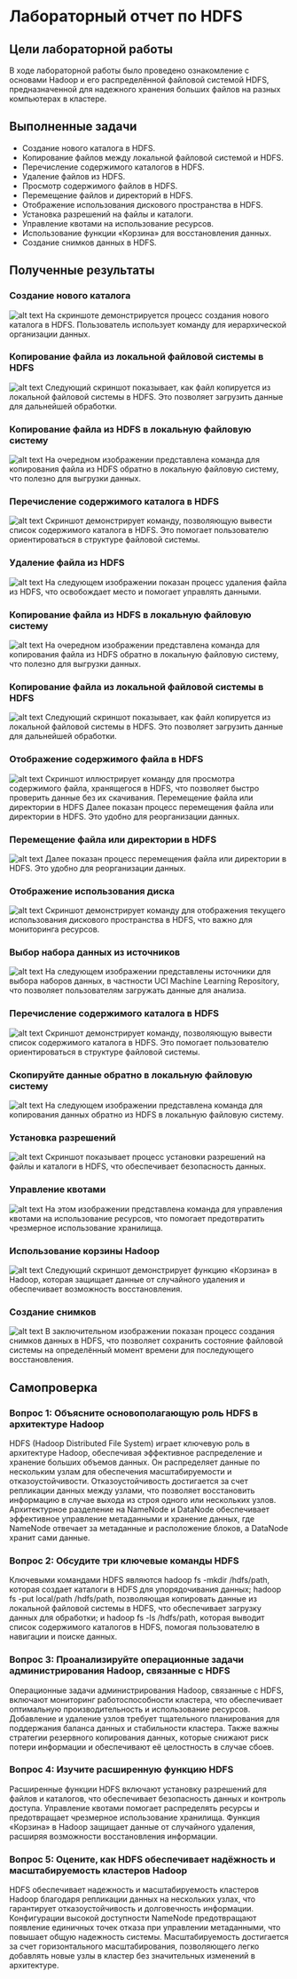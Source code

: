 # Лабораторный отчет по HDFS

## Цели лабораторной работы
В ходе лабораторной работы было проведено ознакомление с основами Hadoop и его распределённой файловой системой HDFS, предназначенной для надежного хранения больших файлов на разных компьютерах в кластере.

## Выполненные задачи
- Создание нового каталога в HDFS.
- Копирование файлов между локальной файловой системой и HDFS.
- Перечисление содержимого каталогов в HDFS.
- Удаление файлов из HDFS.
- Просмотр содержимого файлов в HDFS.
- Перемещение файлов и директорий в HDFS.
- Отображение использования дискового пространства в HDFS.
- Установка разрешений на файлы и каталоги.
- Управление квотами на использование ресурсов.
- Использование функции «Корзина» для восстановления данных.
- Создание снимков данных в HDFS.

## Полученные результаты

### Создание нового каталога
![alt text](image.png)
На скриншоте демонстрируется процесс создания нового каталога в HDFS. Пользователь использует команду для иерархической организации данных.

### Копирование файла из локальной файловой системы в HDFS
![alt text](image-1.png)
Следующий скриншот показывает, как файл копируется из локальной файловой системы в HDFS. Это позволяет загрузить данные для дальнейшей обработки.

### Копирование файла из HDFS в локальную файловую систему
![alt text](image-2.png)
На очередном изображении представлена команда для копирования файла из HDFS обратно в локальную файловую систему, что полезно для выгрузки данных.

### Перечисление содержимого каталога в HDFS
![alt text](image-3.png)
Скриншот демонстрирует команду, позволяющую вывести список содержимого каталога в HDFS. Это помогает пользователю ориентироваться в структуре файловой системы.

### Удаление файла из HDFS
![alt text](image-4.png)
На следующем изображении показан процесс удаления файла из HDFS, что освобождает место и помогает управлять данными.

### Копирование файла из HDFS в локальную файловую систему
![alt text](image-13.png)
На очередном изображении представлена команда для копирования файла из HDFS обратно в локальную файловую систему, что полезно для выгрузки данных.

### Копирование файла из локальной файловой системы в HDFS
![alt text](image-12.png)
Следующий скриншот показывает, как файл копируется из локальной файловой системы в HDFS. Это позволяет загрузить данные для дальнейшей обработки.

### Отображение содержимого файла в HDFS
![alt text](image-5.png)
Скриншот иллюстрирует команду для просмотра содержимого файла, хранящегося в HDFS, что позволяет быстро проверить данные без их скачивания.
Перемещение файла или директории в HDFS
Далее показан процесс перемещения файла или директории в HDFS. Это удобно для реорганизации данных.

### Перемещение файла или директории в HDFS
![alt text](image-14.png)
Далее показан процесс перемещения файла или директории в HDFS. Это удобно для реорганизации данных.

### Отображение использования диска
![alt text](image-6.png)
Скриншот демонстрирует команду для отображения текущего использования дискового пространства в HDFS, что важно для мониторинга ресурсов.

### Выбор набора данных из источников
![alt text](image-7.png)
На следующем изображении представлены источники для выбора наборов данных, в частности UCI Machine Learning Repository, что позволяет пользователям загружать данные для анализа.

### Перечисление содержимого каталога в HDFS
![alt text](image-15.png)
Скриншот демонстрирует команду, позволяющую вывести список содержимого каталога в HDFS. Это помогает пользователю ориентироваться в структуре файловой системы.

### Скопируйте данные обратно в локальную файловую систему
![alt text](image-16.png)
На следующем изображении представлена команда для копирования данных обратно из HDFS в локальную файловую систему.

### Установка разрешений
![alt text](image-8.png)
Скриншот показывает процесс установки разрешений на файлы и каталоги в HDFS, что обеспечивает безопасность данных.

### Управление квотами
![alt text](image-9.png)
На этом изображении представлена команда для управления квотами на использование ресурсов, что помогает предотвратить чрезмерное использование хранилища.

### Использование корзины Hadoop
![alt text](image-10.png)
Следующий скриншот демонстрирует функцию «Корзина» в Hadoop, которая защищает данные от случайного удаления и обеспечивает возможность восстановления.

### Создание снимков
![alt text](image-11.png)
В заключительном изображении показан процесс создания снимков данных в HDFS, что позволяет сохранить состояние файловой системы на определённый момент времени для последующего восстановления.

## Самопроверка
### Вопрос 1: Объясните основополагающую роль HDFS в архитектуре Hadoop
HDFS (Hadoop Distributed File System) играет ключевую роль в архитектуре Hadoop, обеспечивая эффективное распределение и хранение больших объемов данных. Он распределяет данные по нескольким узлам для обеспечения масштабируемости и отказоустойчивости. Отказоустойчивость достигается за счет репликации данных между узлами, что позволяет восстановить информацию в случае выхода из строя одного или нескольких узлов. Архитектурное разделение на NameNode и DataNode обеспечивает эффективное управление метаданными и хранение данных, где NameNode отвечает за метаданные и расположение блоков, а DataNode хранит сами данные.

### Вопрос 2: Обсудите три ключевые команды HDFS
Ключевыми командами HDFS являются hadoop fs -mkdir /hdfs/path, которая создает каталоги в HDFS для упорядочивания данных; hadoop fs -put local/path /hdfs/path, позволяющая копировать данные из локальной файловой системы в HDFS, что обеспечивает загрузку данных для обработки; и hadoop fs -ls /hdfs/path, которая выводит список содержимого каталогов в HDFS, помогая пользователю в навигации и поиске данных.

### Вопрос 3: Проанализируйте операционные задачи администрирования Hadoop, связанные с HDFS
Операционные задачи администрирования Hadoop, связанные с HDFS, включают мониторинг работоспособности кластера, что обеспечивает оптимальную производительность и использование ресурсов. Добавление и удаление узлов требует тщательного планирования для поддержания баланса данных и стабильности кластера. Также важны стратегии резервного копирования данных, которые снижают риск потери информации и обеспечивают её целостность в случае сбоев.

### Вопрос 4: Изучите расширенную функцию HDFS
Расширенные функции HDFS включают установку разрешений для файлов и каталогов, что обеспечивает безопасность данных и контроль доступа. Управление квотами помогает распределять ресурсы и предотвращает чрезмерное использование хранилища. Функция «Корзина» в Hadoop защищает данные от случайного удаления, расширяя возможности восстановления информации.

### Вопрос 5: Оцените, как HDFS обеспечивает надёжность и масштабируемость кластеров Hadoop
HDFS обеспечивает надежность и масштабируемость кластеров Hadoop благодаря репликации данных на нескольких узлах, что гарантирует отказоустойчивость и долговечность информации. Конфигурации высокой доступности NameNode предотвращают появление единичных точек отказа при управлении метаданными, что повышает общую надежность системы. Масштабируемость достигается за счет горизонтального масштабирования, позволяющего легко добавлять новые узлы в кластер без значительных изменений в архитектуре.

